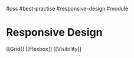 #css #best-practise #responsive-design #module 

# Responsive Design
[[Grid]]
[[Flexbox]]
[[Visibility]]